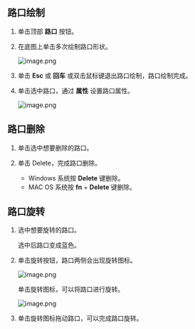 ## 路口绘制

1. 单击顶部 **路口** 按钮。

4. 在底图上单击多次绘制路口形状。   

   ![image.png](https://bce.bdstatic.com/doc/Apollo-Homepage-Document/Apollo_Beta_Doc/image_ca114d1.png)

5. 单击 **Esc** 或 **回⻋** 或双击鼠标键退出路口绘制，路口绘制完成。

4. 单击选中路口，通过 **属性** 设置路口属性。

   ![image.png](https://bce.bdstatic.com/doc/Apollo-Homepage-Document/Apollo_Beta_Doc/image_38496c7.png)

## 路口删除

1. 单击选中想要删除的路口。
2. 单击 Delete，完成路口删除。

   - Windows 系统按 **Delete** 键删除。
   - MAC OS 系统按 **fn** + **Delete** 键删除。


## 路口旋转


1. 选中想要旋转的路口。

   选中后路口变成蓝色。

2. 单击旋转按钮，路口两侧会出现旋转图标。

   ![image.png](https://bce.bdstatic.com/doc/Apollo-Homepage-Document/Apollo_Beta_Doc/image_c775ece.png)
   
   单击旋转图标，可以将路口进行旋转。
   
   ![image.png](https://bce.bdstatic.com/doc/Apollo-Homepage-Document/Apollo_Beta_Doc/image_a097904.png)

3. 单击旋转图标拖动路口，可以完成路口旋转。